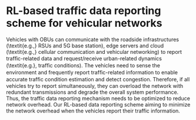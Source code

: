 # RL-based traffic data reporting scheme for vehicular networks
Vehicles with OBUs can communicate with the roadside infrastructures (\textit{e.g.,} RSUs and 5G base station), edge servers and cloud (\textit{e.g.,} cellular communication and vehicular networking) to report trafﬁc-related data and request/receive urban-related dynamics (\textit{e.g.}, trafﬁc conditions). 
The vehicles need to sense the environment and frequently report trafﬁc-related information to enable accurate trafﬁc condition estimation and detect congestion. Therefore, if all vehicles try to report simultaneously, they can overload the network with redundant transmissions and degrade the overall system performance. 
Thus, the traffic data reporting mechanism needs to be optimized to reduce network overhead. 
Our RL-based data reporting scheme aiming to minimize the network overhead when the vehicles report their traffic information.
